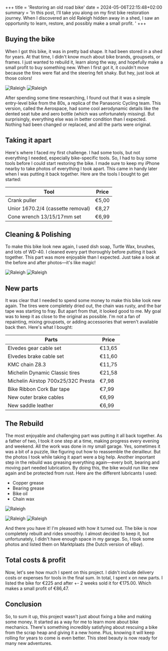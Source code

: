 +++
title = 'Restoring an old road bike'
date = 2024-05-06T22:15:48+02:00
summary = 'In this post, I’ll take you along on my first bike restoration journey. When I discovered an old Raleigh hidden away in a shed, I saw an opportunity to learn, restore, and possibly make a small profit. '
+++


## Buying the bike
When I got this bike, it was in pretty bad shape. It had been stored in a shed for years. At that time, I didn't know much about bike brands, groupsets, or frames. I just wanted to rebuild it, learn along the way, and hopefully make a small profit to buy something new. When I first got it, it couldn't move because the tires were flat and the steering felt shaky. But hey, just look at those colors!

<div class="clearfix"></div>

![Raleigh](/images/raleigh-color.png#float-left-50)
![Raleigh](/images/raleigh-color1.png#float-right-50)

<div class="clearfix"></div>

After spending some time researching, I found out that it was a simple entry-level bike from the 80s, a replica of the Panasonic Cycling team. This version, called the Aerospace, had some cool aerodynamic details like the dented seat tube and aero bottle (which was unfortunately missing). But surprisingly, everything else was in better condition than I expected. Nothing had been changed or replaced, and all the parts were original.

## Taking it apart
Here's where I faced my first challenge. I had some tools, but not everything I needed, especially bike-specific tools. So, I had to buy some tools before I could start restoring the bike. I made sure to keep my iPhone nearby to take photos of everything I took apart. This came in handy later when I was putting it back together. Here are the tools I bought to get started:


| Tool      | Price |
| ----------- | ----------- |
| Crank puller      | €5,00       |
| Unior 1670.2/4 (cassette removal)   | €8,27        |
| Cone wrench 13/15/17mm  set  | €6,99        |


## Cleaning & Polishing
To make this bike look new again, I used dish soap, Turtle Wax, brushes, and lots of WD-40. I cleaned every part thoroughly before putting it back together. This part was more enjoyable than I expected. Just take a look at the before and after photos—it's like magic!

<div class="clearfix"></div>

![Raleigh](/images/raleigh-before.png#float-left-50)
![Raleigh](/images/raleigh-after.png#float-right-50)

<div class="clearfix"></div>


## New parts
It was clear that I needed to spend some money to make this bike look new again. The tires were completely dried out, the chain was rusty, and the bar tape was starting to fray. But apart from that, it looked good to me. My goal was to keep it as close to the original as possible. I'm not a fan of repainting, mixing groupsets, or adding accessories that weren't available back then. Here's what I bought:

  
| Parts      | Price |
| ----------- | ----------- |
| Elvedes gear cable set     | €13,65       |
| Elvedes brake cable set   | €11,60        |
| KMC chain Z8.3   | €11,75        |
| Michelin Dynamic Classic tires  | €21,58        |
| Michelin Airstop 700x25/32C Presta  | €7,98        |
| Bike Ribbon Cork Bar tape  | €7,99        |
| New outer brake cables  | €6,99        |
| New saddle leather  | €6,99        |




## The Rebuild
The most enjoyable and challenging part was putting it all back together. As a father of two, I took it one step at a time, making progress every evening and weekend. All the work was done in my small garage.
Yes, sometimes it was a bit of a puzzle, like figuring out how to reassemble the derailleur. But the photos I took while taking it apart were a big help. Another important step in the rebuild was greasing everything again—every bolt, bearing and moving part needed lubrication. By doing this, the bike would run like new again and be protected from rust. Here are the different lubricants I used:

- Copper grease
- Bearing grease
- Bike oil
- Chain wax


![Raleigh](/images/raleigh.jpeg)

<div class="clearfix"></div>

![Raleigh](/images/raleigh-color.png#float-left-50)
![Raleigh](/images/raleigh-color1.png#float-right-50)

<div class="clearfix"></div>




And there you have it! I'm pleased with how it turned out. The bike is now completely rebuilt and rides smoothly. I almost decided to keep it, but unfortunately, I didn't have enough space in my garage. So, I took some photos and listed them on Marktplaats (the Dutch version of eBay).

## Total costs & profit 
Now, let's see how much I spent on this project. I didn't include delivery costs or expenses for tools in the final sum. In total, I spent x on new parts. I listed the bike for €225 and after +- 2 weeks sold it for €175.00. Which makes a small profit of €86,47. 

## Conclusion
So, to sum it up, this project wasn't just about fixing a bike and making some money. It started as a way for me to learn more about bike mechanics. There's something incredibly satisfying about rescuing a bike from the scrap heap and giving it a new home. Plus, knowing it will keep rolling for years to come is even better. This steel beauty is now ready for many new adventures.